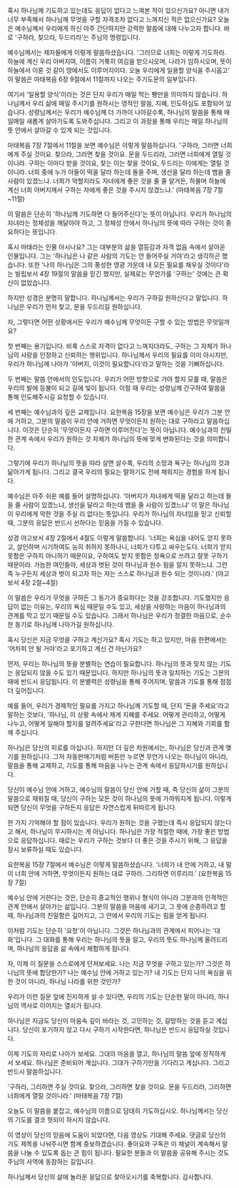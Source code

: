 혹시 하나님께 기도하고 있는데도 응답이 없다고 느껴본
적이 있으신가요?
아니면 내가 너무 부족해서 하나님께 무엇을 구할
자격조차 없다고 느껴지신 적은 없으신가요?
오늘은 예수님께서 우리에게 하신 아주 간단하지만 강력한
말씀에 대해 나누고자 합니다.
바로 '구하라,
찾으라,
두드리라'는 주님의 명령입니다.

예수님께서는 제자들에게 이렇게 말씀하셨습니다.
'그러므로 너희는 이렇게 기도하라.
하늘에 계신 우리 아버지여,
이름이 거룩히 여김을 받으시오며,
나라가 임하시오며,
뜻이 하늘에서 이룬 것 같이 땅에서도 이루어지이다.
오늘 우리에게 일용할 양식을 주시옵고'
이 말씀은 마태복음 6장 9절에서 11절까지 나오는
주기도문의 일부입니다.

여기서 '일용할 양식'이라는 것은 단지 우리가 매일
먹는 빵만을 의미하지 않습니다.
하나님께서 우리 삶에 매일 주시기를 원하시는 영적인
말씀,
지혜,
인도하심도 포함되어 있습니다.
성령님께서는 우리가 예수님께 더 가까이 나아갈수록,
하나님의 말씀을 통해 매일매일 새롭게 살아가도록
도와주십니다.
그리고 이 과정을 통해 우리는 매일 하나님의 뜻 안에서
살아갈 수 있게 되는 것입니다.

마태복음 7장 7절에서 11절을 보면 예수님은 이렇게
말씀하십니다.
'구하라,
그러면 너희에게 주실 것이요.
찾으라,
그러면 찾을 것이요.
문을 두드리라,
그러면 너희에게 열릴 것이니라.
구하는 이마다 받을 것이요,
찾는 이는 찾을 것이요,
두드리는 이에게는 열릴 것이니라.
너희 중에 누가 아들이 떡을 달라 하는데 돌을 주며,
생선을 달라 하는데 뱀을 줄 사람이 있겠느냐.
너희가 악할지라도 자녀에게 좋은 것을 줄 줄 알거든,
하물며 하늘에 계신 너희 아버지께서 구하는 자에게 좋은
것을 주시지 않겠느냐.'
(마태복음 7장 7절\~11절)

이 말씀은 단순히 '하나님께 기도하면 다 들어주신다'는
뜻이 아닙니다.
우리가 하나님의 자녀라는 정체성을 깨달아야 하고,
그 정체성 안에서 하나님의 뜻에 따라 구하는 것이
중요하다는 뜻입니다.

혹시 마태라는 인물 아시나요?
그는 대부분의 삶을 열등감과 자격 없음 속에서 살아온
인물입니다.
그는 '하나님은 나 같은 사람의 기도는 안 들어주실
거야'라고 생각하곤 했습니다.
또한 '나의 하나님은 그의 풍성한 영광 가운데 내 모든
필요를 채우실 것이다'라는 빌립보서 4장 19절의
말씀을 믿긴 했지만,
실제로는 무언가를 '구하는' 것에는 큰 확신이
없었습니다.

하지만 성경은 분명히 말합니다.
하나님께서는 우리가 구하길 원하신다고 말입니다.
하나님은 우리가 먼저 찾고,
문을 두드리길 원하십니다.

자,
그렇다면 어떤 상황에서든 우리가 예수님께 무엇이든 구할
수 있는 방법은 무엇일까요?

첫 번째는 용기입니다.
비록 스스로 자격이 없다고 느껴지더라도,
구하는 그 자체가 하나님의 사랑을 인정하고 신뢰하는
행위입니다.
하나님께서 우리의 필요를 이미 아시지만,
우리가 하나님께 나아가 '아버지,
이것이 필요합니다'라고 말하는 것을 기뻐하십니다.

두 번째는 말씀 안에서의 인도입니다.
우리가 어떤 방향으로 가야 할지 모를 때,
말씀은 우리의 발에 등불이 되고 길에 빛이 됩니다.
이럴 때 우리는 성령님께 간구하여 말씀을 통해
인도해주시길 요청할 수 있습니다.

세 번째는 예수님과의 깊은 교제입니다.
요한복음 15장을 보면 예수님은 우리가 그분 안에
거하고,
그분의 말씀이 우리 안에 거하면 무엇이든지 원하는 대로
구하라고 말씀하십니다.
이것은 단순히 '무엇이든지 구하면 이루어진다'는 뜻이
아닙니다.
예수님과의 친밀한 관계 속에서 우리가 원하는 것 자체가
하나님의 뜻에 맞게 변화된다는 것을 의미합니다.

그렇기에 우리가 하나님의 뜻을 따라 살면 살수록,
우리의 소망과 욕구는 하나님의 것과 닮아가게 됩니다.
그리고 결국 우리의 필요는 말하기도 전에 채워지는
경험을 하게 됩니다.

예수님은 아주 쉬운 예를 들어 설명하십니다.
'아버지가 자녀에게 떡을 달라고 하는데 돌을 줄 사람이
있겠느냐,
생선을 달라고 하는데 뱀을 줄 사람이 있겠느냐'
이 말은 하나님이 우리에게 악한 것을 주실 리 없다는
뜻입니다.
우리가 하나님의 자녀임을 믿고 신뢰할 때,
그분의 응답은 반드시 선하다는 믿음을 가질 수
있습니다.

성경 야고보서 4장 2절에서 4절도 이렇게 말씀합니다.
'너희는 욕심을 내어도 얻지 못하고,
살인하며 시기하여도 능히 취하지 못하나니,
너희가 다투고 싸우는도다.
너희가 얻지 못함은 구하지 아니하기 때문이요,
구하여도 받지 못함은 정욕으로 쓰려고 잘못 구하기
때문이라.
가늠한 여인들아,
세상과 벗된 것이 하나님과 원수 됨을 알지 못하느냐.
그런즉 누구든지 세상과 벗이 되고자 하는 자는 스스로
하나님과 원수 되는 것이니라.'
(야고보서 4장 2절\~4절)

이 말씀은 우리가 무엇을 구하든 그 동기가 중요하다는
것을 강조합니다.
기도했지만 응답이 없는 이유는,
우리의 욕심 때문일 수도 있고,
세상을 사랑하는 마음이 하나님과의 관계를 막고 있기
때문일 수도 있습니다.
그래서 하나님은 우리가 정결한 마음으로,
순수한 동기로 하나님께 나아가길 원하십니다.

혹시 당신은 지금 무엇을 구하고 계신가요?
혹시 기도는 하고 있지만,
마음 한편에서는 '어차피 안 될 거야'라고 포기하고
계신 건 아닌가요?

먼저,
우리는 하나님의 뜻을 분별하는 연습이 필요합니다.
하나님의 뜻과 맞지 않는 기도는 응답되지 않을 수도
있기 때문입니다.
하지만 하나님의 뜻과 일치하는 기도는 그분의 때에
반드시 응답됩니다.
이 분별력은 성령님을 통해 주어지며,
말씀과 기도를 통해 점점 더 깊어집니다.

예를 들어,
우리가 경제적인 필요를 가지고 하나님께 기도할 때,
단지 '돈을 주세요'라고 말하는 것보다,
'하나님,
이 상황 속에서 제게 지혜를 주세요.
어떻게 관리하고,
어떻게 나누고,
어떻게 일해야 할지를 알려주세요'라고 구한다면
하나님은 그 지혜와 기회를 함께 주십니다.

하나님은 당신의 피로를 아십니다.
하지만 더 깊은 차원에서는,
하나님은 당신과 관계 맺기를 원하십니다.
그저 자동판매기처럼 버튼만 누르면 무언가 나오는
하나님이 아니라,
말씀을 통해 교제하고,
기도를 통해 마음을 나누는 관계 속에서 응답하시기를
원하십니다.

당신이 예수님 안에 거하고,
예수님의 말씀이 당신 안에 거할 때,
즉 당신의 삶이 그분의 말씀으로 채워질 때,
당신이 구하는 모든 것이 하나님의 뜻에 가까워지게
됩니다.
이렇게 되면 당신이 무엇을 구하든지 응답은 자연스럽게
뒤따르게 됩니다.

한 가지 기억해야 할 점이 있습니다.
우리가 원하는 것을 구했는데 즉시 응답되지 않는다고
해서,
하나님이 무시하시는 게 아닙니다.
하나님은 가장 적절한 때에,
가장 좋은 방법으로 응답하십니다.
때로는 우리가 구하는 것보다 더 좋은 것을 주시기
위해,
그 응답을 잠시 보류하실 때도 있습니다.

요한복음 15장 7절에서 예수님은 이렇게
말씀하셨습니다.
'너희가 내 안에 거하고,
내 말이 너희 안에 거하면,
무엇이든지 원하는 대로 구하라.
그리하면 이루리라.'
(요한복음 15장 7절)

예수님 안에 거한다는 것은,
단순히 종교적인 행위나 형식이 아니라
그분과의 인격적인 관계 안에서 살아가는 삶입니다.
그분의 말씀을 마음에 새기고,
그 뜻에 순종하려고 할 때,
하나님과의 친밀함은 깊어지고,
그 안에서 우리의 기도는 힘을 얻게 됩니다.

이처럼 기도는 단순히 '요청'이 아닙니다.
그것은 하나님과의 관계에서 피어나는 '대화'입니다.
그 대화를 통해 우리는 하나님의 뜻을 알고,
우리의 뜻도 하나님께 올려드리며,
하나님의 응답을 삶 속에서 체험하게 됩니다.

자,
이제 이 질문을 스스로에게 던져보세요.
나는 지금 무엇을 구하고 있는가?
그것은 하나님의 뜻에 합당한가?
나는 예수님 안에 거하고 있는가?
내 기도는 단지 나의 욕심을 위한 것이 아니라,
하나님 나라를 위한 것인가?

우리가 이런 질문 앞에 진지하게 설 수 있다면,
우리의 기도는 단순한 말이 아니라,
하나님의 역사로 이어지는 열쇠가 됩니다.

하나님은 지금도 당신이 마음속 깊이 바라는 것,
고민하는 것,
갈망하는 것을 듣고 계십니다.
당신이 포기하지 않고 다시 구하기 시작한다면,
하나님은 반드시 응답하실 것입니다.

이제 기도의 자리로 나아가 보세요.
그대의 마음을 열고,
하나님의 말씀 앞에 정직하게 서 보세요.
하나님은 준비되어 계십니다.
그대가 구하기만을 기다리고 계십니다.
그리고 반드시 말씀하십니다.

'구하라,
그리하면 주실 것이요.
찾으라,
그리하면 찾을 것이요.
문을 두드리라,
그리하면 너희에게 열릴 것이니라.'
(마태복음 7장 7절)

오늘도 이 말씀을 붙잡고,
예수님의 이름으로 담대히 기도하십시오.
하나님께서는 당신의 기도를 결코 헛되이 하시지
않습니다.

이 영상이 당신의 믿음에 도움이 되었다면,
다음 영상도 기대해 주세요.
댓글로 당신의 기도 제목을 나눠주시면 함께
중보하겠습니다.
좋아요와 구독은 이 채널이 계속해서 말씀을 나눌 수
있도록 돕는 큰 힘이 됩니다.
필요한 분들과 이 말씀을 공유해 주시는 것도 주님의
사역에 동참하는 길입니다.

하나님께서 당신의 삶에 놀라운 응답으로 찾아오시기를
축복합니다.
감사합니다.